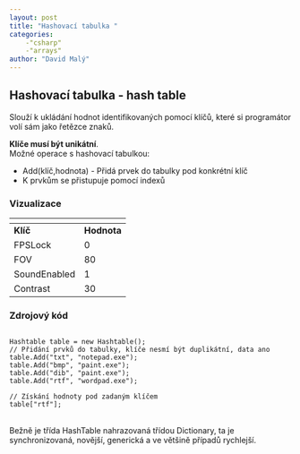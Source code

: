 ```yaml
---
layout: post
title: "Hashovací tabulka "
categories:
    -"csharp"
    -"arrays"
author: "David Malý"
--- 
```



## Hashovací tabulka - hash table


Slouží k ukládání hodnot identifikovaných pomocí klíčů, které si programátor volí sám jako řetězce znaků.

**Klíče musí být unikátní**.<br>Možné operace s hashovací tabulkou:<br>
- Add(klíč,hodnota) - Přidá prvek do tabulky pod konkrétní klíč
- K prvkům se přistupuje pomocí indexů


### Vizualizace


| <!----> | <!----> |
| --- | --- |
| **Klíč** | **Hodnota** |
| FPSLock | 0 |
| FOV | 80 |
| SoundEnabled | 1 |
| Contrast | 30 |


### Zdrojový kód

```

Hashtable table = new Hashtable();
// Přidání prvků do tabulky, klíče nesmí být duplikátní, data ano
table.Add("txt", "notepad.exe");
table.Add("bmp", "paint.exe");
table.Add("dib", "paint.exe");
table.Add("rtf", "wordpad.exe");

// Získání hodnoty pod zadaným klíčem
table["rtf"];

```
<br>Bežně je třída HashTable nahrazovaná třídou Dictionary, ta je synchronizovaná, novější, generická a ve většině případů rychlejší.<br><br>